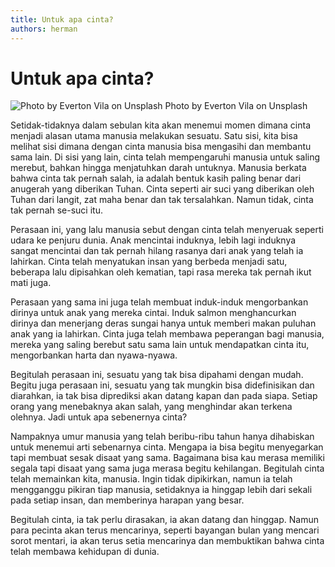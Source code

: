 ```yaml
---
title: Untuk apa cinta?
authors: herman
---
```



# Untuk apa cinta?
![Photo by Everton Vila on Unsplash](https://miro.medium.com/v2/resize:fit:720/0*U8xjycFD6hUbZrwS)
Photo by Everton Vila on Unsplash

Setidak-tidaknya dalam sebulan kita akan menemui momen dimana cinta menjadi alasan utama manusia melakukan sesuatu. Satu sisi, kita bisa melihat sisi dimana dengan cinta manusia bisa mengasihi dan membantu sama lain. Di sisi yang lain, cinta telah mempengaruhi manusia untuk saling merebut, bahkan hingga menjatuhkan darah untuknya. Manusia berkata bahwa cinta tak pernah salah, ia adalah bentuk kasih paling benar dari anugerah yang diberikan Tuhan. Cinta seperti air suci yang diberikan oleh Tuhan dari langit, zat maha benar dan tak tersalahkan. Namun tidak, cinta tak pernah se-suci itu.

Perasaan ini, yang lalu manusia sebut dengan cinta telah menyeruak seperti udara ke penjuru dunia. Anak mencintai induknya, lebih lagi induknya sangat mencintai dan tak pernah hilang rasanya dari anak yang telah ia lahirkan. Cinta telah menyatukan insan yang berbeda menjadi satu, beberapa lalu dipisahkan oleh kematian, tapi rasa mereka tak pernah ikut mati juga.

Perasaan yang sama ini juga telah membuat induk-induk mengorbankan dirinya untuk anak yang mereka cintai. Induk salmon menghancurkan dirinya dan menerjang deras sungai hanya untuk memberi makan puluhan anak yang ia lahirkan. Cinta juga telah membawa peperangan bagi manusia, mereka yang saling berebut satu sama lain untuk mendapatkan cinta itu, mengorbankan harta dan nyawa-nyawa.

Begitulah perasaan ini, sesuatu yang tak bisa dipahami dengan mudah. Begitu juga perasaan ini, sesuatu yang tak mungkin bisa didefinisikan dan diarahkan, ia tak bisa diprediksi akan datang kapan dan pada siapa. Setiap orang yang menebaknya akan salah, yang menghindar akan terkena olehnya. Jadi untuk apa sebenernya cinta?

Nampaknya umur manusia yang telah beribu-ribu tahun hanya dihabiskan untuk menemui arti sebenarnya cinta. Mengapa ia bisa begitu menyegarkan tapi membuat sesak disaat yang sama. Bagaimana bisa kau merasa memiliki segala tapi disaat yang sama juga merasa begitu kehilangan. Begitulah cinta telah memainkan kita, manusia. Ingin tidak dipikirkan, namun ia telah mengganggu pikiran tiap manusia, setidaknya ia hinggap lebih dari sekali pada setiap insan, dan memberinya harapan yang besar.

Begitulah cinta, ia tak perlu dirasakan, ia akan datang dan hinggap. Namun para pecinta akan terus mencarinya, seperti bayangan bulan yang mencari sorot mentari, ia akan terus setia mencarinya dan membuktikan bahwa cinta telah membawa kehidupan di dunia.